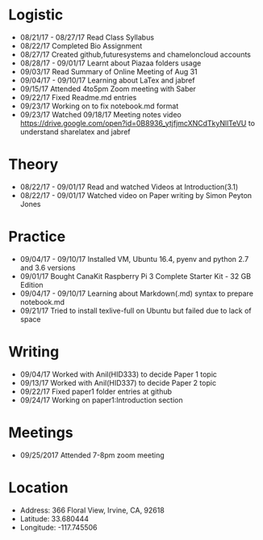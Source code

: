 # Logistic

* 08/21/17 - 08/27/17  Read Class Syllabus
* 08/22/17  Completed Bio Assignment
* 08/27/17  Created github,futuresystems and chameloncloud accounts
* 08/28/17 - 09/01/17  Learnt about Piazaa folders usage
* 09/03/17  Read Summary of Online Meeting of Aug 31
* 09/04/17 - 09/10/17 Learning about LaTex and jabref
* 09/15/17 Attended 4to5pm Zoom meeting with Saber
* 09/22/17 Fixed Readme.md entries
* 09/23/17 Working on to fix notebook.md format
* 09/23/17 Watched 09/18/17 Meeting notes video https://drive.google.com/open?id=0B8936_ytjfjmcXNCdTkyNllTeVU to understand sharelatex and jabref

# Theory

* 08/22/17 - 09/01/17 Read and watched Videos at Introduction(3.1)
* 08/22/17 - 09/01/17 Watched video on Paper writing by Simon Peyton Jones 

# Practice

* 09/04/17 - 09/10/17  Installed VM, Ubuntu 16.4, pyenv and python 2.7 and 3.6 versions
* 09/01/17 Bought CanaKit Raspberry Pi 3 Complete Starter Kit - 32 GB Edition 
* 09/04/17 - 09/10/17  Learning about Markdown(.md) syntax to prepare notebook.md
* 09/21/17 Tried to install texlive-full on Ubuntu but failed due to lack of space

# Writing

* 09/04/17 Worked with Anil(HID333) to decide Paper 1 topic
* 09/13/17 Worked with Anil(HID337) to decide Paper 2 topic
* 09/22/17 Fixed paper1 folder entries at github
* 09/24/17 Working on paper1:Introduction section

# Meetings
 
* 09/25/2017 Attended 7-8pm zoom meeting

# Location

* Address: 366 Floral View, Irvine, CA, 92618
* Latitude: 33.680444
* Longitude: -117.745506
